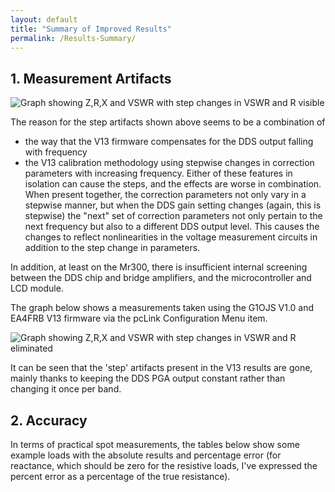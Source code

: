 ```yaml
---
layout: default
title: "Summary of Improved Results"
permalink: /Results-Summary/
---
```



## 1. Measurement Artifacts
![Graph showing Z,R,X and VSWR with step changes in VSWR and R visible](https://g1ojs.github.io/G1OJS-MR300-SARK100-Firmware/assets/img/VSWR%2C%20_Z_%2C%20R%20and%20X%20Test%20Load%20V13.png "Fig 1: Measurement of a test load using EA4FRB V13 firmware")

The reason for the step artifacts shown above seems to be a combination of 
 - the way that the V13 firmware compensates for the DDS output falling with frequency
 - the V13 calibration methodology using stepwise changes in correction parameters with increasing frequency.
Either of these features in isolation can cause the steps, and the effects are worse in combination. When present together, the correction parameters not only vary in a stepwise manner, but when the DDS gain setting changes (again, this is stepwise) the "next" set of correction parameters not only pertain to the next frequency but also to a different DDS output level. This causes the changes to reflect nonlinearities in the voltage measurement circuits in addition to the step change in parameters. 

In addition, at least on the Mr300, there is insufficient internal screening between the DDS chip and bridge amplifiers, and the microcontroller and LCD module. 

The graph below shows a measurements taken using the G1OJS V1.0 and EA4FRB V13 firmware via the pcLink Configuration Menu item.

![Graph showing Z,R,X and VSWR with step changes in VSWR and R eliminated](https://g1ojs.github.io/G1OJS-MR300-SARK100-Firmware/assets/img/Test%20Load%20V1.0%20640px.png")

It can be seen that the 'step' artifacts present in the V13 results are gone, mainly thanks to keeping the DDS PGA output constant rather than changing it once per band.

## 2. Accuracy
In terms of practical spot measurements, the tables below show some example loads with the absolute results and percentage error (for reactance, which should be zero for the resistive loads, I've expressed the percent error as a percentage of the true resistance).







